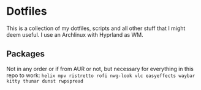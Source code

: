# Dotfiles
This is a collection of my dotfiles, scripts and all other stuff that I might deem useful. I use an Archlinux with Hyprland as WM.

## Packages
Not in any order or if from AUR or not, but necessary for everything in this repo to work:
`helix mpv ristretto rofi nwg-look vlc easyeffects waybar kitty thunar dunst rwpspread`

